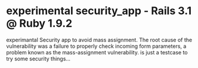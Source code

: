 experimental security_app - Rails 3.1 @ Ruby 1.9.2
============

experimantal Security app to avoid mass assignment. The root cause of the vulnerability was a failure to properly check incoming form parameters, a problem known as the mass-assignment vulnerability.
is just a testcase to try some security things...